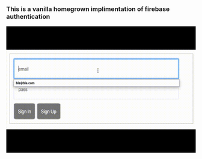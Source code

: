 ### This is a vanilla homegrown implimentation of firebase authentication

![firebase-authentication.gif](https://github.com/jasonleonhard/firebase-authentication/blob/master/firebase-authentication.gif?raw=true)
